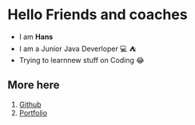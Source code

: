 # Hello Friends and coaches

- I am **Hans**
- I am a Junior Java Deverloper :computer: :tent:
- Trying to learnnew stuff on Coding :joy:

## More here

1. [Github](https://github.com/HansMbua)
2. [Portfolio](https://hansmbua.github.io/Portfoliowebsite/)
